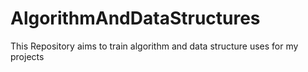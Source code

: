 # AlgorithmAndDataStructures
This Repository aims to train algorithm and data structure uses for my projects

